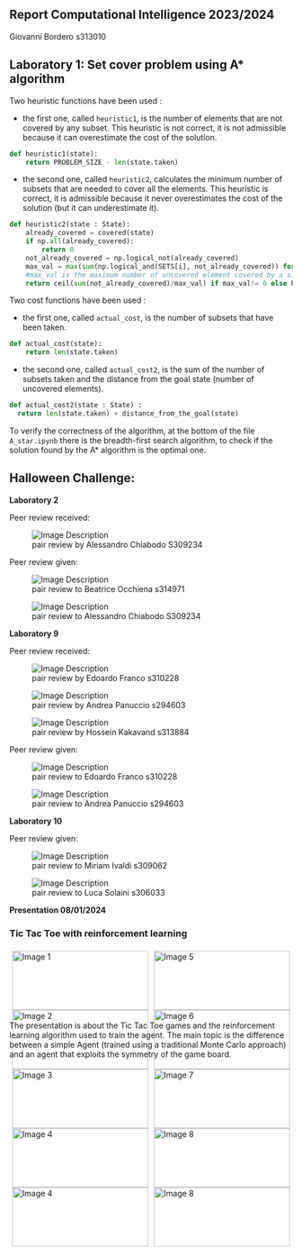 ## Report Computational Intelligence 2023/2024
Giovanni Bordero s313010

## Laboratory 1: Set cover problem using A* algorithm

Two heuristic functions have been used : 
- the first one, called `heuristic1`, is the number of elements that are not covered by any subset. This heuristic is not correct, it is not admissible because it can overestimate the cost of the solution.
```python
def heuristic1(state):
    return PROBLEM_SIZE - len(state.taken)
```
- the second one, called `heuristic2`, calculates the minimum number of subsets that are needed to cover all the elements. This heuristic is correct, it is admissible because it never overestimates the cost of the solution (but it can underestimate it).
```python
def heuristic2(state : State):
    already_covered = covered(state) 
    if np.all(already_covered):
        return 0
    not_already_covered = np.logical_not(already_covered)   
    max_val = max(sum(np.logical_and(SETS[i], not_already_covered)) for i in state.not_taken)
    #max_val is the maximum number of uncovered element covered by a single element in the not_taken group
    return ceil(sum(not_already_covered)/max_val) if max_val!= 0 else PROBLEM_SIZE
```
Two cost functions have been used :
- the first one, called `actual_cost`, is the number of subsets that have been taken. 
```python
def actual_cost(state): 
    return len(state.taken)
```
- the second one, called `actual_cost2`, is the sum of the number of subsets taken and the distance from the goal state (number of uncovered elements). 
```python
def actual_cost2(state : State) :  
  return len(state.taken) + distance_from_the_goal(state)
```
To verify the correctness of the algorithm, at the bottom of the file `A_star.ipynb` there is the breadth-first search algorithm, to check if the solution found by the A* algorithm is the optimal one.

## Halloween Challenge: 


**Laboratory 2** 

Peer review received: 
<figure>
    <img src="images_report/prR01_l02.png" alt="Image Description">
    <figcaption>pair review by Alessandro Chiabodo S309234</figcaption>
</figure>

Peer review given: 
<div>
<figure>
<img src="images_report/prG01_l02.png" alt="Image Description">
<figcaption>pair review to Beatrice Occhiena s314971</figcaption>
</figure>
<figure>
<img src="images_report/prG02_l02.png" alt="Image Description">
<figcaption>pair review to Alessandro Chiabodo S309234</figcaption>
</figure>
</div>


**Laboratory 9** 

Peer review received: 
<div>
<figure>
  <img src="images_report/prR01_l09.png" alt="Image Description">
  <figcaption>pair review by Edoardo Franco s310228</figcaption>
</figure>
<figure>
  <img src="images_report/prR02_l09.png" alt="Image Description">
  <figcaption>pair review by Andrea Panuccio s294603</figcaption>
</figure>
<figure>
  <img src="images_report/prR03_l09.png" alt="Image Description">
  <figcaption>pair review by Hossein Kakavand s313884</figcaption>
</figure>
<div>


Peer review given: 
<div>
<figure>
  <img src="images_report/prG01_l09.png" alt="Image Description">
  <figcaption>pair review to Edoardo Franco s310228</figcaption>
</figure>

<figure>
  <img src="images_report/prG02_l09.png" alt="Image Description">
  <figcaption>pair review to Andrea Panuccio s294603</figcaption>
</figure>


</div>


**Laboratory 10** 

Peer review given: 
<div>
<figure>
  <img src="images_report/prG01_l10.png" alt="Image Description">
  <figcaption>pair review to Miriam Ivaldi s309062</figcaption>
</figure>

<figure>
  <img src="images_report/prG02_l10.png" alt="Image Description">
  <figcaption>pair review to Luca Solaini s306033</figcaption>
</figure>

</div>

**Presentation 08/01/2024**
### Tic Tac Toe with reinforcement learning


<div style="display: flex;">
    <div style="flex: 50%; padding: 5px;">
        <img src="images_report/slide0.png" alt="Image 1" style="width: 100%;"/>
        <img src="images_report/slide2.png" alt="Image 2" style="width: 100%;"/>
        <img src="images_report/slide4.png" alt="Image 3" style="width: 100%;"/>
        <img src="images_report/slide6.png" alt="Image 4" style="width: 100%;"/>
        <img src="images_report/slide8.png" alt="Image 4" style="width: 100%;"/>
    </div>
    <div style="flex: 50%; padding: 5px;">
        <img src="images_report/slide1.png" alt="Image 5" style="width: 100%;"/>
        <img src="images_report/slide3.png" alt="Image 6" style="width: 100%;"/>
        <img src="images_report/slide5.png" alt="Image 7" style="width: 100%;"/>
        <img src="images_report/slide7.png" alt="Image 8" style="width: 100%;"/>
        <img src="images_report/slide9.png" alt="Image 8" style="width: 100%;"/>
    </div>
</div>

The presentation is about the Tic Tac Toe games and the reinforcement learning algorithm used to train the agent. 
The main topic is the difference between a simple Agent (trained using a traditional Monte Carlo approach) and an agent that exploits the symmetry of the game board.